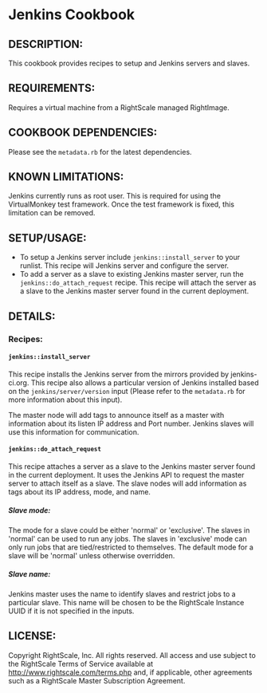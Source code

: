 # Jenkins Cookbook

## DESCRIPTION:

This cookbook provides recipes to setup and Jenkins servers and slaves.

## REQUIREMENTS:

Requires a virtual machine from a RightScale managed RightImage.

## COOKBOOK DEPENDENCIES:

Please see the `metadata.rb` for the latest dependencies.

## KNOWN LIMITATIONS:

Jenkins currently runs as root user. This is required for using the
VirtualMonkey test framework. Once the test framework is fixed, this limitation
can be removed.

## SETUP/USAGE:

* To setup a Jenkins server include `jenkins::install_server` to your runlist.
  This recipe will Jenkins server and configure the server.
* To add a server as a slave to existing Jenkins master server, run the
  `jenkins::do_attach_request` recipe. This recipe will attach the server as a
  slave to the Jenkins master server found in the current deployment.

## DETAILS:

### Recipes:

#### `jenkins::install_server`

This recipe installs the Jenkins server from the mirrors provided by
jenkins-ci.org. This recipe also allows a particular version of Jenkins
installed based on the `jenkins/server/version` input (Please refer to the
`metadata.rb` for more information about this input).

The master node will add tags to announce itself as a master with information
about its listen IP address and Port number. Jenkins slaves will use this
information for communication.

#### `jenkins::do_attach_request`

This recipe attaches a server as a slave to the Jenkins master server found in
the current deployment. It uses the Jenkins API to request the master server to
attach itself as a slave. The slave nodes will add information as tags about its
IP address, mode, and name.

##### Slave mode:

The mode for a slave could be either 'normal' or 'exclusive'. The slaves in
'normal' can be used to run any jobs. The slaves in 'exclusive' mode can only
run jobs that are tied/restricted to themselves. The default mode for a slave
will be 'normal' unless otherwise overridden.

##### Slave name:

Jenkins master uses the name to identify slaves and restrict jobs to a
particular slave. This name will be chosen to be the RightScale Instance UUID
if it is not specified in the inputs.

## LICENSE:

Copyright RightScale, Inc. All rights reserved.  All access and use subject to
the RightScale Terms of Service available at http://www.rightscale.com/terms.php
and, if applicable, other agreements such as a RightScale Master Subscription
Agreement.
